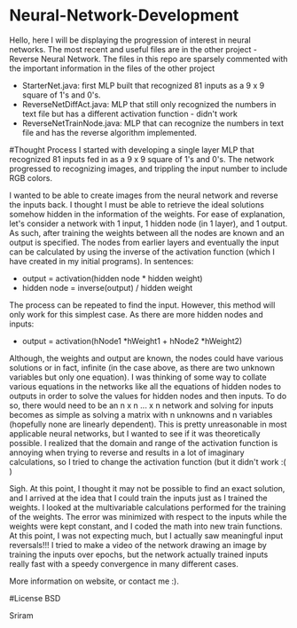 # Neural-Network-Development

Hello, here I will be displaying the progression of interest in neural networks.
The most recent and useful files are in the other project - Reverse Neural Network. The files in this repo are sparsely commented with the important information in the files of the other project

- StarterNet.java: first MLP built that recognized 81 inputs as a 9 x 9 square of 1's and 0's.
- ReverseNetDiffAct.java: MLP that still only recognized the numbers in text file but has a different activation function - didn't work
- ReverseNetTrainNode.java: MLP that can recognize the numbers in text file and has the reverse algorithm implemented.


#Thought Process
I started with developing a single layer MLP that recognized 81 inputs fed in as a 9 x 9 square of 1's and 0's. The network progressed to recognizing images, and trippling the input number to include RGB colors.

I wanted to be able to create images from the neural network and reverse the inputs back. I thought I must be able to retrieve the ideal solutions
somehow hidden in the information of the weights. For ease of explanation, let's consider a network with 1 input, 1 hidden node (in 1 layer), and 1 output. As such, after training the weights between all the nodes are known and an output is specified. The nodes from earlier layers and eventually the input can be calculated by using the inverse of the activation function (which I have created in my initial programs). In sentences:

- output = activation(hidden node * hidden weight)
- hidden node = inverse(output) / hidden weight

The process can be repeated to find the input. However, this method will only work for this simplest case. As there are more hidden nodes and inputs:
- output = activation(hNode1 *hWeight1 + hNode2 *hWeight2)

Although, the weights and output are known, the nodes could have various solutions or in fact, infinite (in the case above, as there are two unknown variables but only one equation). I was thinking of some way to collate various equations in the networks like all the equations of hidden nodes to outputs in order to solve the values for hidden nodes and then inputs. To do so, there would need to be an n x n ... x n network and solving for inputs becomes as simple as solving a matrix with n unknowns and n variables (hopefully none are linearly dependent). This is pretty unreasonable in most applicable neural networks, but I wanted to see if it was theoretically possible. I realized that the domain and range of the activation function is annoying when trying to reverse and results in a lot of imaginary calculations, so I tried to change the activation function (but it didn't work :( )

Sigh. At this point, I thought it may not be possible to find an exact solution, and I arrived at the idea that I could train the inputs just as I trained the weights. I looked at the multivariable calculations performed for the training of the weights. The error was minimized with respect to the inputs while the weights were kept constant, and I coded the math into new train functions. At this point, I was not expecting much, but I actually saw meaningful input reversals!!! 
I tried to make a video of the network drawing an image by training the inputs over epochs, but the network actually trained inputs really fast with a speedy convergence in many different cases.

More information on website, or contact me :).

#License
BSD

Sriram
